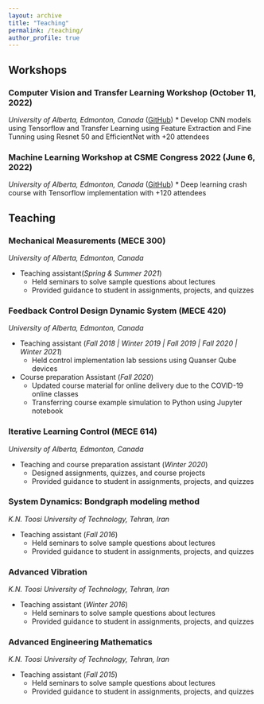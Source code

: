 ```yaml
---
layout: archive
title: "Teaching"
permalink: /teaching/
author_profile: true
---
```


## Workshops

### Computer Vision and Transfer Learning Workshop (October 11, 2022)
_University of Alberta, Edmonton, Canada_ ([GitHub](https://github.com/arminnorouzi/computer_vision_workshop))
    * Develop CNN models using Tensorflow and Transfer Learning using Feature Extraction and Fine Tunning using Resnet 50 and EfficientNet with +20 attendees

### Machine Learning Workshop at CSME Congress 2022 (June 6, 2022)
_University of Alberta, Edmonton, Canada_ ([GitHub](https://github.com/arminnorouzi/CSME2022_workshop))
    * Deep learning crash course with Tensorflow implementation with +120 attendees


## Teaching

### Mechanical Measurements (MECE 300)
_University of Alberta, Edmonton, Canada_
* Teaching assistant(_Spring & Summer 2021_)
    * Held seminars to solve sample questions about lectures
    * Provided guidance to student in assignments, projects, and quizzes

### Feedback Control Design Dynamic System (MECE 420)
_University of Alberta, Edmonton, Canada_
* Teaching assistant (_Fall 2018 &#124; Winter 2019 &#124; Fall 2019 &#124; Fall 2020 &#124; Winter 2021_)
    * Held control implementation lab sessions using Quanser Qube devices
* Course preparation Assistant (_Fall 2020_)
    * Updated course material for online delivery due to the COVID-19 online classes
    * Transferring course example simulation to Python using Jupyter notebook

### Iterative Learning Control (MECE 614)
_University of Alberta, Edmonton, Canada_
* Teaching and course preparation assistant (_Winter 2020_)
    * Designed assignments, quizzes, and course projects 
    * Provided guidance to student in assignments, projects, and quizzes

### System Dynamics: Bondgraph modeling method
_K.N. Toosi University of Technology, Tehran, Iran_
* Teaching assistant (_Fall 2016_)
    * Held seminars to solve sample questions about lectures
    * Provided guidance to student in assignments, projects, and quizzes

### Advanced Vibration
_K.N. Toosi University of Technology, Tehran, Iran_
* Teaching assistant (_Winter 2016_)
    * Held seminars to solve sample questions about lectures
    * Provided guidance to student in assignments, projects, and quizzes

### Advanced Engineering Mathematics
_K.N. Toosi University of Technology, Tehran, Iran_
* Teaching assistant (_Fall 2015_)
    * Held seminars to solve sample questions about lectures
    * Provided guidance to student in assignments, projects, and quizzes